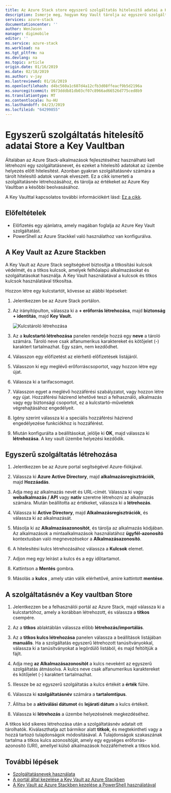 ```yaml
---
title: Az Azure Stack store egyszerű szolgáltatás hitelesítő adatai a Key Vault |} A Microsoft Docs
description: Ismerje meg, hogyan Key Vault tárolja az egyszerű szolgáltatás hitelesítő adatai az Azure Stackben
services: azure-stack
documentationcenter: ''
author: WenJason
manager: digimobile
editor: ''
ms.service: azure-stack
ms.workload: na
ms.tgt_pltfrm: na
ms.devlang: na
ms.topic: article
origin.date: 01/16/2019
ms.date: 02/18/2019
ms.author: v-jay
ms.lastreviewed: 01/16/2019
ms.openlocfilehash: d4bc560a1c607d4a12cfb3d08ffeacf9b5d2196a
ms.sourcegitcommit: 0973dddb81db03cf07c8966ad66526d775ced8b9
ms.translationtype: MT
ms.contentlocale: hu-HU
ms.lasthandoff: 04/23/2019
ms.locfileid: "64299855"
---
```

# <a name="store-service-principal-credentials-in-key-vault"></a>Egyszerű szolgáltatás hitelesítő adatai Store a Key Vaultban

Általában az Azure Stack-alkalmazások fejlesztéséhez használható kell létrehozni egy szolgáltatásnevet, és ezeket a hitelesítő adatokat az üzembe helyezés előtt hitelesítést. Azonban gyakran szolgáltatásnév számára a tárolt hitelesítő adatok vannak elveszett. Ez a cikk ismerteti a szolgáltatásnév létrehozásához, és tárolja az értékeket az Azure Key Vaultban a későbbi beolvasásához.

A Key Vaulttal kapcsolatos további információkért lásd: [Ez a cikk](azure-stack-key-vault-intro.md).

## <a name="prerequisites"></a>Előfeltételek

- Előfizetés egy ajánlatra, amely magában foglalja az Azure Key Vault szolgáltatást.
- PowerShell az Azure Stackkel való használathoz van konfigurálva.

## <a name="key-vault-in-azure-stack"></a>A Key Vault az Azure Stackben

A Key Vault az Azure Stack segítségével biztosítja a titkosítási kulcsok védelmét, és a titkos kulcsok, amelyek felhőalapú alkalmazásokat és szolgáltatásokat használja. A Key Vault használatával a kulcsok és titkos kulcsok használatával titkosítsa.

Hozzon létre egy kulcstartót, kövesse az alábbi lépéseket:

1. Jelentkezzen be az Azure Stack portálon.

2. Az irányítópulton, válassza ki a **+ erőforrás létrehozása**, majd **biztonság + identitás**, majd **Key Vault.**

   ![Kulcstároló létrehozása](media/azure-stack-key-vault-store-credentials/create-key-vault.png)

3. Az a **kulcstartó létrehozása** panelen rendelje hozzá egy **neve** a tároló számára. Tároló neve csak alfanumerikus karaktereket és kötőjelet (-) karaktert tartalmazhat. Egy szám, nem kezdődhet.

4. Válasszon egy előfizetést az elérhető előfizetések listájáról.

5. Válasszon ki egy meglévő erőforráscsoportot, vagy hozzon létre egy újat.

6. Válassza ki a tarifacsomagot.

7. Válasszon egyet a meglévő hozzáférési szabályzatot, vagy hozzon létre egy újat. Hozzáférési házirend lehetővé teszi a felhasználó, alkalmazás vagy egy biztonsági csoportot, ez a kulcstartó-műveletek végrehajtásához engedélyeit.

8. Igény szerint válassza ki a speciális hozzáférési házirend engedélyezése funkciókhoz is hozzáférést.

9. Miután konfigurálta a beállításokat, jelölje ki **OK**, majd válassza ki **létrehozása**. A key vault üzembe helyezési kezdődik.

## <a name="create-a-service-principal"></a>Egyszerű szolgáltatás létrehozása

1. Jelentkezzen be az Azure portal segítségével Azure-fiókjával.

2. Válassza ki **Azure Active Directory**, majd **alkalmazásregisztrációk**, majd **Hozzáadás**.

3. Adja meg az alkalmazás nevét és URL-címét. Válassza ki vagy **webalkalmazás / API** vagy **natív** szeretne létrehozni az alkalmazás számára. Miután beállította az értékeket, válassza ki a **létrehozás**.

4. Válassza ki **Active Directory**, majd **Alkalmazásregisztrációk**, és válassza ki az alkalmazását.

5. Másolja ki az **Alkalmazásazonosítót**, és tárolja az alkalmazás kódjában. Az alkalmazások a mintaalkalmazások használatához **ügyfél-azonosító** kontextusban való megnevezésekor a **Alkalmazásazonosító**.

6. A hitelesítési kulcs létrehozásához válassza a **Kulcsok** elemet.

7. Adjon meg egy leírást a kulcs és a egy időtartamot.

8. Kattintson a **Mentés** gombra.

9. Másolás a **kulcs** , amely után válik elérhetővé, amire kattintott **mentése**.

## <a name="store-the-service-principal-inside-key-vault"></a>A szolgáltatásnév a Key vaultban Store

1. Jelentkezzen be a felhasználói portál az Azure Stack, majd válassza ki a kulcstartóhoz, amely a korábban létrehozott, és válassza a **titkos** csempére.

2. Az a **titkos** ablaktáblán válassza előbb **létrehozás/importálás**.

3. Az a **titkos kulcs létrehozása** panelen válassza a beállítások listájában **manuális**. Ha a szolgáltatás egyszerű létrehozott tanúsítványokkal, válassza ki a tanúsítványokat a legördülő listából, és majd feltöltjük a fájlt.

4. Adja meg **az Alkalmazásazonosítót** a kulcs neveként az egyszerű szolgáltatás átmásolva. A kulcs neve csak alfanumerikus karaktereket és kötőjelet (-) karaktert tartalmazhat.

5. Illessze be az egyszerű szolgáltatás a kulcs értékét a **érték** fülre.

6. Válassza ki **szolgáltatásnév** számára a **tartalomtípus**.

7. Állítsa be a **aktiválási dátumot** és **lejárati dátum** a kulcs értékeit.

8. Válassza ki **létrehozás** a üzembe helyezésének megkezdéséhez.

A titkos kód sikeres létrehozása után a szolgáltatásnév adatait ott tárolhatók. Kiválaszthatja azt bármikor alatt **titkok**, és megtekintheti vagy a hozzá tartozó tulajdonságok módosításával. A Tulajdonságok szakaszának tartalma a titkos kulcs azonosítóját, amely egy egységes erőforrás-azonosító (URI), amellyel külső alkalmazások hozzáférhetnek a titkos kód.

## <a name="next-steps"></a>További lépések

- [Szolgáltatásnevek használata](azure-stack-create-service-principals.md)
- [A portál által kezelése a Key Vault az Azure Stackben](azure-stack-key-vault-manage-portal.md)  
- [A Key Vault az Azure Stackben kezelése a PowerShell használatával](azure-stack-key-vault-manage-powershell.md)